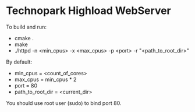 # Technopark Highload WebServer

To build and run:

- cmake .
- make
- ./httpd -n &lt;min_cpus&gt; -x &lt;max_cpus&gt; -p &lt;port&gt; -r "&lt;path_to_root_dir&gt;"

By default:

- min_cpus = <count_of_cores>
- max_cpus = min_cpus * 2
- port = 80
- path_to_root_dir = <current_dir>

You should use root user (sudo) to bind port 80.